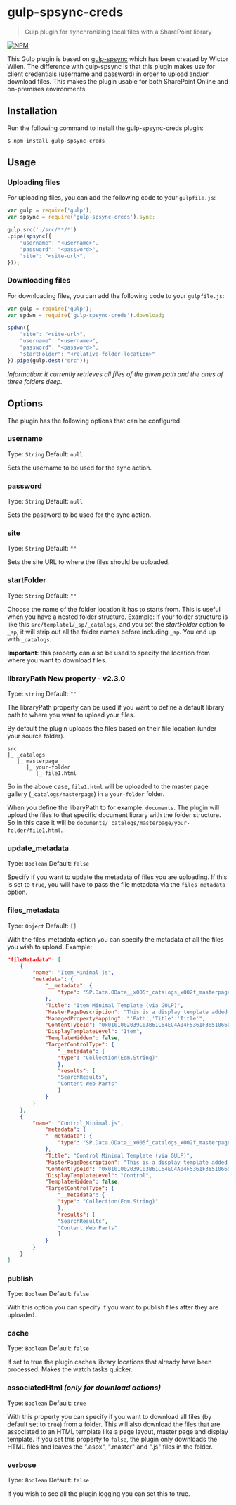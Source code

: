 # gulp-spsync-creds
> Gulp plugin for synchronizing local files with a SharePoint library

[![NPM](https://nodei.co/npm/gulp-spsync-creds.png?compact=true)](https://nodei.co/npm/gulp-spsync-creds/)

This Gulp plugin is based on [gulp-spsync](https://github.com/wictorwilen/gulp-spsync) which has been created by Wictor Wilen. The difference with gulp-spsync is that this plugin makes use for client credentials (username and password) in order to upload and/or download files. This makes the plugin usable for both SharePoint Online and on-premises environments.

## Installation
Run the following command to install the gulp-spsync-creds plugin:

```
$ npm install gulp-spsync-creds
```

## Usage
### Uploading files
For uploading files, you can add the following code to your `gulpfile.js`:

```javascript
var gulp = require('gulp');
var spsync = require('gulp-spsync-creds').sync;

gulp.src('./src/**/*')
.pipe(spsync({
    "username": "<username>",
    "password": "<password>",
    "site": "<site-url>",
}));
```

### Downloading files
For downloading files, you can add the following code to your `gulpfile.js`:

```javascript
var gulp = require('gulp');
var spdwn = require('gulp-spsync-creds').download;

spdwn({
    "site": "<site-url>",
    "username": "<username>",
    "password": "<password>",
    "startFolder": "<relative-folder-location>"
}).pipe(gulp.dest("src"));
```

*Information: it currently retrieves all files of the given path and the ones of three folders deep.*

## Options
The plugin has the following options that can be configured:

### username
Type: `String`
Default: `null`

Sets the username to be used for the sync action.

### password
Type: `String`
Default: `null`

Sets the password to be used for the sync action.

### site
Type: `String`
Default: `""`

Sets the site URL to where the files should be uploaded.

### startFolder
Type: `String`
Default: `""`

Choose the name of the folder location it has to starts from. This is useful when you have a nested folder structure. Example: 
if your folder structure is like this `src/template1/_sp/_catalogs`, and you set the *startFolder* option to `_sp`, it will strip out all the folder names before including `_sp`. You end up with `_catalogs`.

**Important**: this property can also be used to specify the location from where you want to download files.

### libraryPath **New property - v2.3.0**
Type: `string`
Default: `""`

The libraryPath property can be used if you want to define a default library path to where you want to upload your files.

By default the plugin uploads the files based on their file location (under your source folder).

```
src
|_ _catalogs
   |_ masterpage
      |_ your-folder
         |_ file1.html
```

So in the above case, `file1.html` will be uploaded to the master page gallery (`_catalogs/masterpage`) in a `your-folder` folder.

When you define the libaryPath to for example: `documents`. The plugin will upload the files to that specific document library with the folder structure. So in this case it will be `documents/_catalogs/masterpage/your-folder/file1.html`.

### update_metadata
Type: `Boolean`
Default: `false`

Specify if you want to update the metadata of files you are uploading. If this is set to `true`, you will have to pass the file metadata via the `files_metadata` option.

### files_metadata
Type: `Object`
Default: `[]`

With the files_metadata option you can specify the metadata of all the files you wish to upload. Example:

```json
"fileMetadata": [
    {
        "name": "Item_Minimal.js",
        "metadata": {
            "__metadata": {
                "type": "SP.Data.OData__x005f_catalogs_x002f_masterpageItem"
            },
            "Title": "Item Minimal Template (via GULP)",
            "MasterPageDescription": "This is a display template added via gulp.",
            "ManagedPropertyMapping": "'Path','Title':'Title'",
            "ContentTypeId": "0x0101002039C03B61C64EC4A04F5361F38510660500A0383064C59087438E649B7323C95AF6",
            "DisplayTemplateLevel": "Item",
            "TemplateHidden": false,
            "TargetControlType": {
                "__metadata": {
                "type": "Collection(Edm.String)"
                },
                "results": [
                "SearchResults",
                "Content Web Parts"
                ]
            }
        }
    },
    {
        "name": "Control_Minimal.js",
            "metadata": {
            "__metadata": {
                "type": "SP.Data.OData__x005f_catalogs_x002f_masterpageItem"
            },
            "Title": "Control Minimal Template (via GULP)",
            "MasterPageDescription": "This is a display template added via gulp.",
            "ContentTypeId": "0x0101002039C03B61C64EC4A04F5361F38510660500A0383064C59087438E649B7323C95AF6",
            "DisplayTemplateLevel": "Control",
            "TemplateHidden": false,
            "TargetControlType": {
                "__metadata": {
                "type": "Collection(Edm.String)"
                },
                "results": [
                "SearchResults",
                "Content Web Parts"
                ]
            }
        }
    }
]
```

### publish
Type: `Boolean`
Default: `false`

With this option you can specify if you want to publish files after they are uploaded.

### cache
Type: `Boolean`
Default: `false`

If set to true the plugin caches library locations that already have been processed. Makes the watch tasks quicker.

### associatedHtml *(only for download actions)*
Type: `Boolean`
Default: `true`

With this property you can specify if you want to download all files (by default set to `true`) from a folder. This will also download the files that are associated to an HTML template like a page layout, master page and display template. If you set this property to `false`, the plugin only downloads the HTML files and leaves the ".aspx", ".master" and ".js" files in the folder.

### verbose
Type: `Boolean`
Default: `false`

If you wish to see all the plugin logging you can set this to true.
